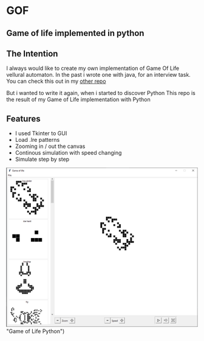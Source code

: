 # GOF
Game of life implemented in python
----
## The Intention
I always would like to create my own implementation of Game Of Life vellural automaton.
In the past i wrote one with java, for an interview task. You can check this out in my [other repo](https://github.com/tmsBodnar/GameOfLife)

But i wanted to write it again, when i started to discover Python
This repo is the result of my Game of Life implementation with Python

## Features
* I used Tkinter to GUI
* Load .lre patterns
* Zooming in / out the canvas
* Continous simulation with speed changing 
* Simulate step by step

![Game of Life Python](https://raw.githubusercontent.com/tmsBodnar/GOF/master/gof1.PNG) "Game of Life Python")






